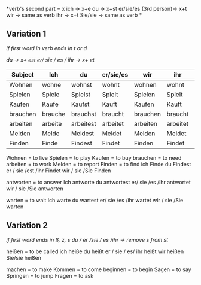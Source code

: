 *verb's second part = x
ich -> x+e
du -> x+st
er/sie/es (3rd person)-> x+t 
wir ->  same as verb 
ihr -> x+t 
Sie/sie -> same as verb *

Variation 1
------------------
*if first word in verb ends in t or d*

*du -> x+ est
er/ sie / es / ihr -> x+ et*



|Subject|Ich|du|er/sie/es|wir|ihr|sie/Sie |
|-------|---|--|---------|---|----|--------|
|Wohnen |wohne|wohnst|wohnt|wohnen|wohnt|wohnen|
|Spielen|Spiele|Spielst|Spielt|Spielen|Spielt|Spielen|
|Kaufen|Kaufe|Kaufst|Kauft|Kaufen|Kauft|Kaufen|
|brauchen|brauche|brauchst|braucht|brauchen|braucht|brauchen|
|arbeiten|arbeite|arbeitest|arbeitet|arbeiten|arbeitet|arbeiten|
|Melden|Melde|Meldest|Meldet|Melden|Meldet|Melden|
|Finden|Finde|Findest|Findet|Finden|Findet||


Wohnen = to live
Spielen = to play
Kaufen = to buy
brauchen = to need
arbeiten = to work
Melden  = to report
Finden = to find
ich Finde
du Findest
er / sie /est /ihr Findet
wir / sie /Sie Finden

antworten = to answer
Ich antworte
du antwortest
er/ sie /es /ihr antwortet
wir / sie /Sie antworten

warten = to wait
Ich warte
du wartest
er/ sie /es /ihr wartet
wir / sie /Sie warten


Variation 2
------------------
*if first word ends in ß, z, s
du / er /sie / es /ihr -> remove s from st*

heißen = to be called
ich heiße
du heißt
er / sie / es/ ihr heißt
wir heißen
Sie/sie heißen

machen  = to make
Kommen = to come
beginnen = to begin
Sagen = to say
Springen = to jump
Fragen = to ask



